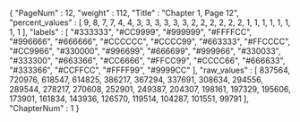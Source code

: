 {
  "PageNum" : 12,
  "weight" : 112,
  "Title" : "Chapter 1, Page 12",
  "percent_values" : [
    9,
    8,
    7,
    7,
    4,
    4,
    3,
    3,
    3,
    3,
    3,
    3,
    2,
    2,
    2,
    2,
    2,
    2,
    1,
    1,
    1,
    1,
    1,
    1,
    1,
    1
  ],
  "labels" : [
    "#333333",
    "#CC9999",
    "#999999",
    "#FFFFCC",
    "#996666",
    "#666666",
    "#CCCCCC",
    "#CCCC99",
    "#663333",
    "#FFCCCC",
    "#CC9966",
    "#330000",
    "#996699",
    "#666699",
    "#999966",
    "#330033",
    "#333300",
    "#663366",
    "#CC6666",
    "#FFCC99",
    "#CCCC66",
    "#666633",
    "#333366",
    "#CCFFCC",
    "#FFFF99",
    "#9999CC"
  ],
  "raw_values" : [
    837564,
    720976,
    618547,
    614825,
    386217,
    367294,
    337691,
    308634,
    294556,
    289544,
    278217,
    270608,
    252901,
    249387,
    204307,
    198161,
    197329,
    195606,
    173901,
    161834,
    143936,
    126570,
    119514,
    104287,
    101551,
    99791
  ],
  "ChapterNum" : 1
}
